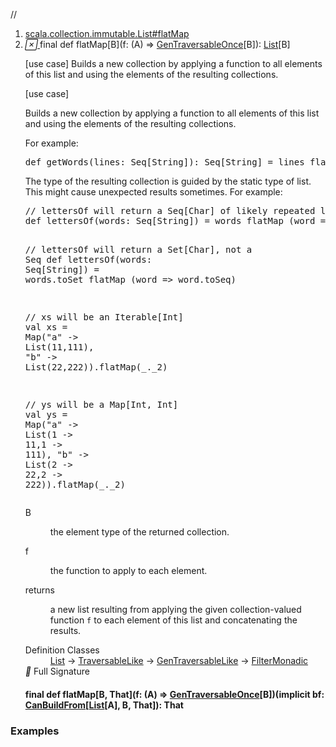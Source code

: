 //
<ol>
<li><a href="https://www.scala-lang.org/api/2.12.3/scala/collection/immutable/List.html#flatMap[B](f:A=>scala.collection.GenTraversableOnce[B]):List[B]">scala.collection.immutable.List#flatMap</a></li>
<li name="scala.collection.immutable.List#flatMap" visbl="pub" class="indented0 " data-isabs="false" fullcomment="yes" group="Ungrouped"> <a id="flatMap[B](f:A=>scala.collection.GenTraversableOnce[B]):List[B]"></a><a id="flatMap[B]((A)⇒GenTraversableOnce[B]):List[B]"></a> <span class="permalink"> <a href="../../../scala/collection/immutable/List.html#flatMap[B](f:A=>scala.collection.GenTraversableOnce[B]):List[B]" title="Permalink"> <i class="material-icons"></i> </a> </span> <span class="modifier_kind"> <span class="modifier">final </span> <span class="kind">def</span> </span> <span class="symbol"> <span class="name">flatMap</span><span class="tparams">[<span name="B">B</span>]</span><span class="params">(<span name="f">f: (<span class="extype" name="scala.collection.GenTraversableLike.A">A</span>) ⇒ <a href="../GenTraversableOnce.html" class="extype" name="scala.collection.GenTraversableOnce">GenTraversableOnce</a>[<span class="extype" name="scala.collection.immutable.List.flatMap.B">B</span>]</span>)</span><span class="result">: <a href="" class="extype" name="scala.collection.immutable.List">List</a>[<span class="extype" name="scala.collection.immutable.List.flatMap.B">B</span>]</span> </span> <p class="shortcomment cmt">[use case] Builds a new collection by applying a function to all elements of this list and using the elements of the resulting collections.</p>
 <div class="fullcomment">
  [use case] 
  <div class="comment cmt">
   <p> Builds a new collection by applying a function to all elements of this list and using the elements of the resulting collections.</p>
   <p> For example:</p>
   <pre><span class="kw">def</span> getWords(lines: <span class="std">Seq</span>[<span class="std">String</span>]): <span class="std">Seq</span>[<span class="std">String</span>] = lines flatMap (line <span class="kw">=&gt;</span> line split <span class="lit">"\\W+"</span>)</pre>
   <p> The type of the resulting collection is guided by the static type of list. This might cause unexpected results sometimes. For example:</p>
   <pre><span class="cmt">// lettersOf will return a Seq[Char] of likely repeated letters, instead of a Set</span>
<span class="kw">def</span> lettersOf(words: <span class="std">Seq</span>[<span class="std">String</span>]) = words flatMap (word <span class="kw">=&gt;</span> word.toSet)

<span class="cmt">// lettersOf will return a Set[Char], not a Seq</span>
<span class="kw">def</span> lettersOf(words: <span class="std">Seq</span>[<span class="std">String</span>]) = words.toSet flatMap (word <span class="kw">=&gt;</span> word.toSeq)

<span class="cmt">// xs will be an Iterable[Int]</span>
<span class="kw">val</span> xs = <span class="std">Map</span>(<span class="lit">"a"</span> -&gt; <span class="std">List</span>(<span class="num">11</span>,<span class="num">111</span>), <span class="lit">"b"</span> -&gt; <span class="std">List</span>(<span class="num">22</span>,<span class="num">222</span>)).flatMap(_._2)

<span class="cmt">// ys will be a Map[Int, Int]</span>
<span class="kw">val</span> ys = <span class="std">Map</span>(<span class="lit">"a"</span> -&gt; <span class="std">List</span>(<span class="num">1</span> -&gt; <span class="num">11</span>,<span class="num">1</span> -&gt; <span class="num">111</span>), <span class="lit">"b"</span> -&gt; <span class="std">List</span>(<span class="num">2</span> -&gt; <span class="num">22</span>,<span class="num">2</span> -&gt; <span class="num">222</span>)).flatMap(_._2)</pre>
  </div>
  <dl class="paramcmts block">
   <dt class="tparam">
    B
   </dt>
   <dd class="cmt">
    <p>the element type of the returned collection.</p>
   </dd>
   <dt class="param">
    f
   </dt>
   <dd class="cmt">
    <p>the function to apply to each element.</p>
   </dd>
   <dt>
    returns
   </dt>
   <dd class="cmt">
    <p>a new list resulting from applying the given collection-valued function <code>f</code> to each element of this list and concatenating the results.</p>
   </dd>
  </dl>
  <dl class="attributes block"> 
   <dt>
    Definition Classes
   </dt>
   <dd>
    <a href="" class="extype" name="scala.collection.immutable.List">List</a> → 
    <a href="../TraversableLike.html" class="extype" name="scala.collection.TraversableLike">TraversableLike</a> → 
    <a href="../GenTraversableLike.html" class="extype" name="scala.collection.GenTraversableLike">GenTraversableLike</a> → 
    <a href="../generic/FilterMonadic.html" class="extype" name="scala.collection.generic.FilterMonadic">FilterMonadic</a>
   </dd>
   <div class="full-signature-block toggleContainer"> 
    <span class="toggle"> <i class="material-icons"></i> Full Signature </span> 
    <div class="hiddenContent full-signature-usecase">
     <h4 id="signature" class="signature"> <span class="modifier_kind"> <span class="modifier">final </span> <span class="kind">def</span> </span> <span class="symbol"> <span class="name">flatMap</span><span class="tparams">[<span name="B">B</span>, <span name="That">That</span>]</span><span class="params">(<span name="f">f: (<span class="extype" name="scala.collection.immutable.List.A">A</span>) ⇒ <a href="../GenTraversableOnce.html" class="extype" name="scala.collection.GenTraversableOnce">GenTraversableOnce</a>[<span class="extype" name="scala.collection.immutable.List.flatMap.B">B</span>]</span>)</span><span class="params">(<span class="implicit">implicit </span><span name="bf">bf: <a href="../generic/CanBuildFrom.html" class="extype" name="scala.collection.generic.CanBuildFrom">CanBuildFrom</a>[<a href="" class="extype" name="scala.collection.immutable.List">List</a>[<span class="extype" name="scala.collection.immutable.List.A">A</span>], <span class="extype" name="scala.collection.immutable.List.flatMap.B">B</span>, <span class="extype" name="scala.collection.immutable.List.flatMap.That">That</span>]</span>)</span><span class="result">: <span class="extype" name="scala.collection.immutable.List.flatMap.That">That</span></span> </span> </h4>
    </div> 
   </div>
  </dl>
 </div> </li>
        </ol>


### Examples






























